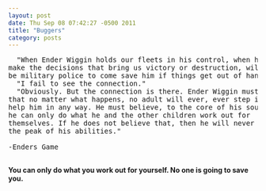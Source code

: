 ```yaml
---
layout: post
date: Thu Sep 08 07:42:27 -0500 2011
title: "Buggers"
category: posts
---
```



<pre>
  "When Ender Wiggin holds our fleets in his control, when he must 
make the decisions that bring us victory or destruction, will there 
be military police to come save him if things get out of hand?
  "I fail to see the connection."
  "Obviously. But the connection is there. Ender Wiggin must believe
that no matter what happens, no adult will ever, ever step in to 
help him in any way. He must believe, to the core of his soul, that 
he can only do what he and the other children work out for 
themselves. If he does not believe that, then he will never reach 
the peak of his abilities."

<div class='source'>-Enders Game</div>
</pre>

**You can only do what you work out for yourself. No one is going to save you.**
